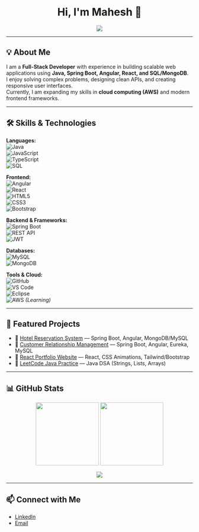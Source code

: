 <h1 align="center">Hi, I'm Mahesh 👋</h1>

<p align="center">
  <a href="https://git.io/typing-svg">
    <img src="https://readme-typing-svg.herokuapp.com?size=22&duration=3000&color=00F700&center=true&vCenter=true&width=600&lines=Full-Stack+Developer;Java+%7C+Spring+Boot+%7C+Angular+%7C+React;Building+Scalable+Web+Applications;Learning+AWS+Cloud+Practitioner" />
  </a>
</p>

---

## 💡 About Me  

I am a **Full-Stack Developer** with experience in building scalable web applications using **Java, Spring Boot, Angular, React, and SQL/MongoDB**.  
I enjoy solving complex problems, designing clean APIs, and creating responsive user interfaces.  
Currently, I am expanding my skills in **cloud computing (AWS)** and modern frontend frameworks.  

---

## 🛠️ Skills & Technologies  

**Languages:**  
![Java](https://img.shields.io/badge/Java-ED8B00?style=for-the-badge&logo=openjdk&logoColor=white)  
![JavaScript](https://img.shields.io/badge/JavaScript-F7DF1E?style=for-the-badge&logo=javascript&logoColor=black)  
![TypeScript](https://img.shields.io/badge/TypeScript-007ACC?style=for-the-badge&logo=typescript&logoColor=white)  
![SQL](https://img.shields.io/badge/SQL-003B57?style=for-the-badge&logo=database&logoColor=white)

**Frontend:**  
![Angular](https://img.shields.io/badge/Angular-DD0031?style=for-the-badge&logo=angular&logoColor=white)  
![React](https://img.shields.io/badge/React-20232A?style=for-the-badge&logo=react&logoColor=61DAFB)  
![HTML5](https://img.shields.io/badge/HTML5-E34F26?style=for-the-badge&logo=html5&logoColor=white)  
![CSS3](https://img.shields.io/badge/CSS3-1572B6?style=for-the-badge&logo=css3&logoColor=white)  
![Bootstrap](https://img.shields.io/badge/Bootstrap-563D7C?style=for-the-badge&logo=bootstrap&logoColor=white)

**Backend & Frameworks:**  
![Spring Boot](https://img.shields.io/badge/SpringBoot-6DB33F?style=for-the-badge&logo=springboot&logoColor=white)  
![REST API](https://img.shields.io/badge/REST-02569B?style=for-the-badge&logo=rest&logoColor=white)  
![JWT](https://img.shields.io/badge/JWT-black?style=for-the-badge&logo=JSON%20web%20tokens)  

**Databases:**  
![MySQL](https://img.shields.io/badge/MySQL-005C84?style=for-the-badge&logo=mysql&logoColor=white)  
![MongoDB](https://img.shields.io/badge/MongoDB-4EA94B?style=for-the-badge&logo=mongodb&logoColor=white)

**Tools & Cloud:**  
![GitHub](https://img.shields.io/badge/GitHub-181717?style=for-the-badge&logo=github&logoColor=white)  
![VS Code](https://img.shields.io/badge/VS%20Code-0078D4?style=for-the-badge&logo=visualstudiocode&logoColor=white)  
![Eclipse](https://img.shields.io/badge/Eclipse-2C2255?style=for-the-badge&logo=eclipseide&logoColor=white)  
![AWS](https://img.shields.io/badge/AWS-232F3E?style=for-the-badge&logo=amazonaws&logoColor=white) *(Learning)*  

---

## 📌 Featured Projects  

- 🏨 [Hotel Reservation System](#) — Spring Boot, Angular, MongoDB/MySQL  
- 🤝 [Customer Relationship Management](#) — Spring Boot, Angular, Eureka, MySQL  
- 🎨 [React Portfolio Website](#) — React, CSS Animations, Tailwind/Bootstrap  
- 🧩 [LeetCode Java Practice](#) — Java DSA (Strings, Lists, Arrays)

---

## 📊 GitHub Stats  

<p align="center">
  <img src="https://github-readme-stats.vercel.app/api?username=YOUR_USERNAME&show_icons=true&theme=radical" height="170"/>
  <img src="https://streak-stats.demolab.com?user=YOUR_USERNAME&theme=dark&hide_border=true" height="170"/>
</p>

<p align="center">
  <img src="https://github-readme-stats.vercel.app/api/top-langs/?username=YOUR_USERNAME&layout=compact&theme=radical"/>
</p>

---

## 📫 Connect with Me  

- [LinkedIn](#)  
- [Email](#)  
